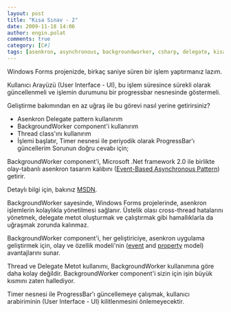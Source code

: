 ```yaml
---
layout: post
title: "Kısa Sınav - 2"
date: 2009-11-18 14:06
author: engin.polat
comments: true
category: [C#]
tags: [asenkron, asynchronous, backgroundworker, csharp, delegate, kisa sinav, Programlama, quiz, sinav, test, thread, vbnet]
---
```

Windows Forms projenizde, birkaç saniye süren bir işlem yaptırmanız lazım.

Kullanıcı Arayüzü (User Interface - UI), bu işlem süresince sürekli olarak güncellenmeli ve işlemin durumunu bir progressbar nesnesinde göstermeli.

Geliştirme bakımından en az uğraş ile bu görevi nasıl yerine getirirsiniz?


*   Asenkron Delegate pattern kullanırım
*   BackgroundWorker component'i kullanırım
*   Thread class'ını kullanırım
*   İşlemi başlatır, Timer nesnesi ile periyodik olarak ProgressBar'ı güncellerim
Sorunun doğru cevabı için; <!--more-->

BackgroundWorker component'i, Microsoft .Net framework 2.0 ile birlikte olay-tabanlı asenkron tasarım kalıbını (<a title="MSDN: Event-Based Asynchronous Pattern" href="http://msdn.microsoft.com/en-us/library/wewwczdw.aspx" target="_blank" rel="noopener">Event-Based Asynchronous Pattern</a>) getirir.

Detaylı bilgi için, bakınız <a title="MSDN: Event-Based Asynchronous Pattern" href="http://msdn.microsoft.com/en-us/library/wewwczdw.aspx" target="_blank" rel="noopener">MSDN</a>.

BackgroundWorker sayesinde, Windows Forms projelerinde, asenkron işlemlerin kolaylıkla yönetilmesi sağlanır. Üstelik olası cross-thread hatalarını yönetmek, delegate metot oluşturmak ve çalıştırmak gibi hamallıklarla da uğraşmak zorunda kalınmaz.

BackgroundWorker component'i, her geliştiriciye, asenkron uygulama geliştirmek için, olay ve özellik modeli'nin (<a title="MSDN: Event Model" href="http://msdn.microsoft.com/en-us/library/aa983610(VS.71).aspx" target="_blank" rel="noopener">event</a> and <a title="MSDN: Property Model" href="http://msdn.microsoft.com/en-us/library/x9fsa0sw.aspx" target="_blank" rel="noopener">property</a> model) avantajlarını sunar.

Thread ve Delegate Metot kullanımı, BackgroundWorker kullanımına göre daha kolay değildir. BackgroundWorker component'i sizin için işin büyük kısmını zaten hallediyor.

Timer nesnesi ile ProgressBar'ı güncellemeye çalışmak, kullanıcı arabiriminin (User Interface - UI) kilitlenmesini önlemeyecektir.

